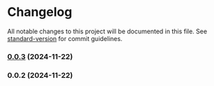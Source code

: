 # Changelog

All notable changes to this project will be documented in this file. See [standard-version](https://github.com/conventional-changelog/standard-version) for commit guidelines.

### [0.0.3](https://github.com/Mr-ZeMoreno/portafolio/compare/v0.0.2...v0.0.3) (2024-11-22)

### 0.0.2 (2024-11-22)
